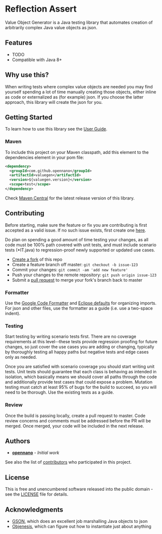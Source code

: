 # Reflection Assert

Value Object Generator is a Java testing library that automates creation of arbitrarily complex Java value objects as json.

## Features

* TODO
* Compatible with Java 8+

## Why use this?

When writing tests where complex value objects are needed you may find yourself spending a lot of time manually creating those objects, either inline as code or externalized as (for example) json. If you choose the latter approach, this library will create the json for you.

## Getting Started

To learn how to use this library see the [User Guide](https://github.com/opennano/valuegen/wiki/User-Guide).

### Maven

To include this project on your Maven classpath, add this element to the dependencies element in your pom file:

```xml
<dependency>
  <groupId>com.github.opennano</groupId>
  <artifactId>valuegen</artifactId>
  <version>${valuegen.version}</version>
  <scope>test</scope>
</dependency>
```

Check [Maven Central](https://search.maven.org/search?q=a:valuegen) for the latest release version of this library.

## Contributing
Before starting, make sure the feature or fix you are contributing is first accepted as a valid issue. If no such issue exists, first create one [here](https://github.com/opennano/valuegen/issues).

Do plan on spending a good amount of time testing your changes, as all code must be 100% path covered with unit tests, and must include scenario tests (*IT.java) to regression-proof newly supported or updated use cases.

* [Create a fork](https://help.github.com/en/github/getting-started-with-github/fork-a-repo) of this repo
* Create a feature branch off master: `git checkout -b issue-123`
* Commit your changes: `git commit -am 'add new feature'`
* Push your changes to the remote repository: `git push origin issue-123`
* Submit a [pull request](https://help.github.com/en/github/collaborating-with-issues-and-pull-requests/creating-a-pull-request) to merge your fork's branch back to master

### Formatter
Use the [Google Code Formatter](https://github.com/google/google-java-format) and [Eclipse defaults](https://stackoverflow.com/questions/14716283/is-it-possible-for-intellij-to-organize-imports-the-same-way-as-in-eclipse) for organizing imports. For json and other files, use the formatter as a guide (i.e. use a two-space indent).

### Testing
Start testing by writing scenario tests first. There are no coverage requirements at this level--these tests provide regression proofing for future changes, so just cover the use cases you are adding or changing, typically by thoroughly testing all happy paths but negative tests and edge cases only as needed.

Once you are satisfied with scenario coverage you should start writing unit tests. Unit tests should guarantee that each class is behaving as intended in isolation, which basically means we should cover all paths through the code and additionally provide test cases that could expose a problem. Mutation testing must catch at least 95% of bugs for the build to succeed, so you will need to be thorough. Use the existing tests as a guide.

### Review
Once the build is passing locally, create a pull request to master. Code review concerns and comments must be addressed before the PR will be merged. Once merged, your code will be included in the next release.

## Authors
* **[opennano](https://github.com/opennano)** - *Initial work*

See also the list of [contributors](https://github.com/opennano/valuegen/contributors) who participated in this project.

## License
This is free and unencumbered software released into the public domain - see the [LICENSE](LICENSE) file for details.

## Acknowledgments
* [GSON](???), which does an excellent job marshalling Java objects to json
* [Objenesis](???), which can figure out how to instantiate just about anything